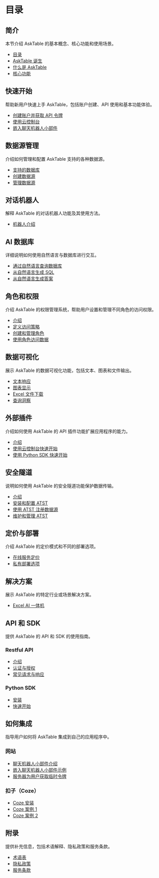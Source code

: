 # 目录

## 简介
本节介绍 AskTable 的基本概念、核心功能和使用场景。

- [目录](/docs/introduction/table-of-contents)
- [AskTable 诞生](/docs/introduction/why-asktable)
- [什么是 AskTable](/docs/introduction/what-is-asktable)
- [核心功能](/docs/introduction/core-features)

## 快速开始
帮助新用户快速上手 AskTable，包括账户创建、API 使用和基本功能体验。

- [创建账户并获取 API 令牌](/docs/quick-start/create-account-and-get-api-token)
- [使用云控制台](/docs/quick-start/use-cloud-console)
- [嵌入聊天机器人小部件](/docs/quick-start/embed-chatbot-widget)

## 数据源管理
介绍如何管理和配置 AskTable 支持的各种数据源。

- [支持的数据库](/docs/datasource-management/supported-databases)
- [创建数据源](/docs/datasource-management/create-datasource)
- [管理数据源](/docs/datasource-management/manage-datasources)

## 对话机器人
解释 AskTable 的对话机器人功能及其使用方法。

- [机器人介绍](/docs/bot-management/bot-introduction)

## AI 数据库
详细说明如何使用自然语言与数据库进行交互。

- [通过自然语言查询数据库](/docs/chat-database/database-query-via-natural-language)
- [从自然语言生成 SQL](/docs/chat-database/generate-sql-from-natural-language)
- [从自然语言生成答案](/docs/chat-database/generate-answer-from-natural-language)

## 角色和权限
介绍 AskTable 的权限管理系统，帮助用户设置和管理不同角色的访问权限。

- [介绍](/docs/role-and-permission-management/introduction)
- [定义访问策略](/docs/role-and-permission-management/define-access-policy)
- [创建和管理角色](/docs/role-and-permission-management/create-and-manage-roles)
- [使用角色访问数据](/docs/role-and-permission-management/use-roles-to-access-data)

## 数据可视化
展示 AskTable 的数据可视化功能，包括文本、图表和文件输出。

- [文本响应](/docs/data-visualization/text-responses)
- [图表显示](/docs/data-visualization/chart-display)
- [Excel 文件下载](/docs/data-visualization/excel-file-download)
- [查询洞察](/docs/data-visualization/query-insights)

## 外部插件
介绍如何使用 AskTable 的 API 插件功能扩展应用程序的能力。

- [介绍](/docs/api-calling/introduction)
- [使用云控制台快速开始](/docs/api-calling/quick-start-with-cloud-console)
- [使用 Python SDK 快速开始](/docs/api-calling/quick-start-with-python-sdk)

## 安全隧道
说明如何使用 AskTable 的安全隧道功能保护数据传输。

- [介绍](/docs/secure-tunnel/introduction)
- [安装和配置 ATST](/docs/secure-tunnel/install-and-configure-atst)
- [使用 ATST 注册数据源](/docs/secure-tunnel/register-datasource-with-atst)
- [维护和管理 ATST](/docs/secure-tunnel/maintain-and-manage-atst)

## 定价与部署
介绍 AskTable 的定价模式和不同的部署选项。

- [在线服务定价](/docs/pricing-and-deployment/online-service-pricing)
- [私有部署选项](/docs/pricing-and-deployment/private-deployment-options)

## 解决方案
展示 AskTable 的特定行业或场景解决方案。

- [Excel AI 一体机](/docs/solutions/excel-ai-one-box)

## API 和 SDK
提供 AskTable 的 API 和 SDK 的使用指南。

### Restful API
- [介绍](/docs/api-overview/introduction)
- [认证与授权](/docs/api-overview/authentication-and-authorization)
- [常见请求与响应](/docs/api-overview/common-requests-and-responses)

### Python SDK
- [安装](/docs/sdk/python-sdk/installation)
- [快速开始](/docs/sdk/python-sdk/quick-start)

## 如何集成
指导用户如何将 AskTable 集成到自己的应用程序中。

### 网站
- [聊天机器人小部件介绍](/docs/integration/website/chatbot-widget-introduction)
- [嵌入聊天机器人小部件示例](/docs/integration/website/embed-chatbot-widget-example)
- [服务器为用户获取临时令牌](/docs/integration/website/server-get-temp-token-for-user)

### 扣子（Coze）
- [Coze 安装](/docs/integration/coze/coze-installation)
- [Coze 案例 1](/docs/integration/coze/coze-Case1)
- [Coze 案例 2](/docs/integration/coze/coze-Case2)

## 附录
提供补充信息，包括术语解释、隐私政策和服务条款。

- [术语表](/docs/appendix/glossary)
- [隐私政策](/docs/appendix/privacy-policy)
- [服务条款](/docs/appendix/terms-of-service)
  